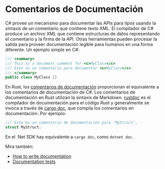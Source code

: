 # Comentarios de Documentación

C# provee un mecanismo para documentar las APIs para tipos usando la sintaxis de
un comentario que contiene texto XML. El compilador de C# produce un archivo XML
que contiene estructuras de datos representando el comentario y la firma de la 
API. Otras herramientas pueden procesar la salida para proveer documentación 
legible para humanos en una forma diferente. Un ejemplo simple en C#:

```csharp
/// <summary>
/// This is a document comment for <c>MyClass</c>.
/// Esto es un comentario para documentar <c>MyClass</c>.
/// </summary>
public class MyClass {}
```

En Rust, los [comentarios de documentación] proporcionan el equivalente a los 
comentarios de documentación de C#. Los comentarios de documentación en Rust 
utilizan la sintaxis de Markdown. [rustdoc][rustdoc] es el compilador de 
documentación para el código Rust y generalmente se invoca a través de 
[cargo doc][cargo doc], que compila los comentarios en documentación. 
Por ejemplo:

```rust
/// Este es un comentario de documentación para `MyStruct`.
struct MyStruct;
```

En el .Net SDK hay equivalente a `cargo doc`, como `dotnet doc`.

Mira también:

- [How to write documentation]
- [Documentation tests]

[comentarios de documentación]: https://doc.rust-lang.org/rust-by-example/meta/doc.html
[rustdoc]: https://doc.rust-lang.org/rustdoc/index.html
[cargo doc]: https://doc.rust-lang.org/cargo/commands/cargo-doc.html
[How to write documentation]: https://doc.rust-lang.org/rustdoc/how-to-write-documentation.html
[documentation tests]: https://doc.rust-lang.org/rustdoc/write-documentation/documentation-tests.html

